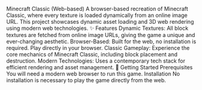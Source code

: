 Minecraft Classic (Web-based)
A browser-based recreation of Minecraft Classic, where every texture is loaded dynamically from an online image URL. This project showcases dynamic asset loading and 3D web rendering using modern web technologies.
✨ Features
Dynamic Textures: All block textures are fetched from online image URLs, giving the game a unique and ever-changing aesthetic.
Browser-Based: Built for the web, no installation is required. Play directly in your browser.
Classic Gameplay: Experience the core mechanics of Minecraft Classic, including block placement and destruction.
Modern Technologies: Uses a contemporary tech stack for efficient rendering and asset management.
🚀 Getting Started
Prerequisites
You will need a modern web browser to run this game.
Installation
No installation is necessary to play the game directly from the web.

